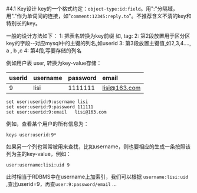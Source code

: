 #4.1	Key设计
key的一个格式约定：`object-type:id:field`。用":"分隔域，用"."作为单词间的连接，如"`comment:12345:reply.to`"。不推荐含义不清的key和特别长的key。

一般的设计方法如下：
1: 把表名转换为key前缀 如, tag:
2: 第2段放置用于区分区key的字段--对应mysql中的主键的列名,如userid
3: 第3段放置主键值,如2,3,4...., a , b ,c
4: 第4段,写要存储的列名

例如用户表 user, 转换为key-value存储：


userid|username|password|email
:---------------|:---------------|:---------------|:---------------
9|lisi|1111111|lisi@163.com


    set user:userid:9:username lisi
    set user:userid:9:password 111111
    set user:userid:9:email   lisi@163.com

例如，查看某个用户的所有信息为：

    keys user:userid:9*

如果另一个列也常常被用来查找，比如username，则也要相应的生成一条按照该列为主的key-value，例如：

    user:username:lisi:uid 9

此时相当于RDBMS中在username上加索引，我们可以根据
`username:lisi:uid `,查出userid=9，再查`user:9:password/email` ...
